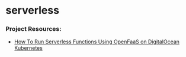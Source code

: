 # serverless


### Project Resources:

- [How To Run Serverless Functions Using OpenFaaS on DigitalOcean Kubernetes](https://www.digitalocean.com/community/tutorials/how-to-run-serverless-functions-using-openfaas-on-digitalocean-kubernetes)